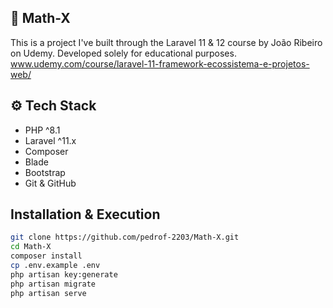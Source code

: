 ## 📐 Math-X
This is a project I've built through the Laravel 11 & 12 course by João Ribeiro on Udemy. 
Developed solely for educational purposes.
www.udemy.com/course/laravel-11-framework-ecossistema-e-projetos-web/

## ⚙️ Tech Stack
- PHP ^8.1  
- Laravel ^11.x  
- Composer   
- Blade   
- Bootstrap   
- Git & GitHub

## Installation & Execution
```bash
git clone https://github.com/pedrof-2203/Math-X.git
cd Math-X
composer install
cp .env.example .env
php artisan key:generate
php artisan migrate
php artisan serve

